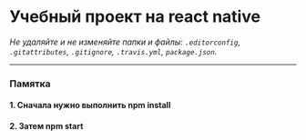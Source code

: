 # Учебный проект на react native

_Не удаляйте и не изменяйте папки и файлы:_
_`.editorconfig`, `.gitattributes`, `.gitignore`, `.travis.yml`, `package.json`._

---

### Памятка

#### 1. Сначала нужно выполнить npm install 

#### 2. Затем npm start
